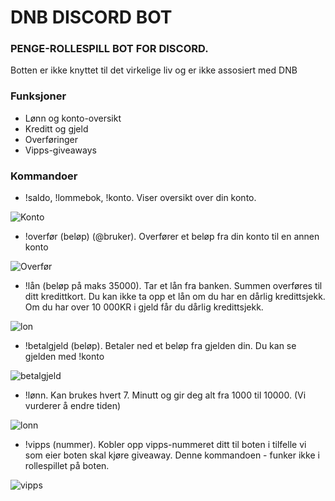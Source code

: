 # DNB DISCORD BOT
### PENGE-ROLLESPILL BOT FOR DISCORD.


Botten er ikke knyttet til det virkelige liv og er ikke assosiert med DNB


### Funksjoner

- Lønn og konto-oversikt
- Kreditt og gjeld
- Overføringer
- Vipps-giveaways

### Kommandoer


- !saldo, !lommebok, !konto. Viser oversikt over din konto.

![Konto](https://i.imgur.com/FJ7qOEw.png?v=123)


- !overfør (beløp) (@bruker). Overfører et beløp fra din konto til en annen konto

![Overfør](https://i.imgur.com/9fezZdE.png?v=123)


- !lån (beløp på maks 35000). Tar et lån fra banken. Summen overføres til ditt kredittkort. Du kan ikke ta opp et lån om du har en dårlig kredittsjekk. Om du har over 10 000KR i gjeld får du dårlig kredittsjekk.

![lon](https://user-images.githubusercontent.com/53818982/142240840-f626e252-79b7-4bb6-ba47-3ea2cf7a0b71.png?v=123)


- !betalgjeld (beløp). Betaler ned et beløp fra gjelden din. Du kan se gjelden med !konto

![betalgjeld](https://user-images.githubusercontent.com/53818982/142240978-2fc68394-dbea-4ab8-b828-682dd823b4c2.png?v=123)


- !lønn. Kan brukes hvert 7. Minutt og gir deg alt fra 1000 til 10000. (Vi vurderer å endre tiden)

![lonn](https://user-images.githubusercontent.com/53818982/142241069-3dd9e4be-992b-4914-b019-64114c5a8357.png?v=123)


- !vipps (nummer). Kobler opp vipps-nummeret ditt til boten i tilfelle vi som eier boten skal kjøre giveaway. Denne kommandoen - funker ikke i rollespillet på boten. 

![vipps](https://user-images.githubusercontent.com/53818982/142241244-5ee54b80-bde4-4ce2-a66a-353e73d4d829.png?v=123)


